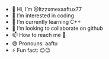 - 👋 Hi, I’m @Itzzxmexaaftux77
- 👀 I’m interested in coding
- 🌱 I’m currently learning C++
- 💞️ I’m looking to collaborate on github
- 📫 How to reach me 📱
- 😄 Pronouns: aaftu
- ⚡ Fun fact: 😉😉

<!---
Itzzxmexaaftux77/Itzzxmexaaftux77 is a ✨ special ✨ repository because its `README.md` (this file) appears on your GitHub profile.
You can click the Preview link to take a look at your changes.
--->
